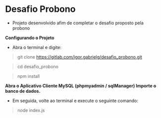 # Desafio Probono

- Projeto desenvolvido afim de completar o desafio proposto pela probono

**Configurando o Projeto**
- Abra o terminal e digite:

> git clone https://gitlab.com/igor.gabrielg/desafio_probono.git

> cd desafio_probono

>  npm install


**Abra o Aplicativo Cliente MySQL (phpmyadmin / sqlManager) Importe o banco de dados.**

- Em seguida, volte ao terminal e execute o seguinte comando:

> node index.js
